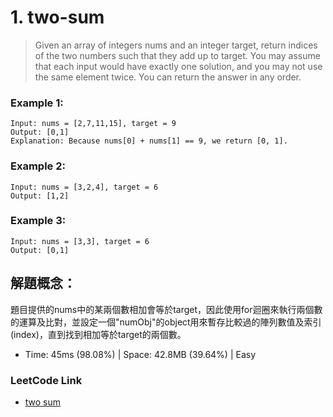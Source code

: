 # 1. two-sum

> Given an array of integers nums and an integer target, return indices of the two numbers such that they add up to target.
> You may assume that each input would have exactly one solution, and you may not use the same element twice.
> You can return the answer in any order.

### Example 1:
```
Input: nums = [2,7,11,15], target = 9
Output: [0,1]
Explanation: Because nums[0] + nums[1] == 9, we return [0, 1].
```

### Example 2:
```
Input: nums = [3,2,4], target = 6
Output: [1,2]
```

### Example 3:
```
Input: nums = [3,3], target = 6
Output: [0,1]
```


## 解題概念：
題目提供的nums中的某兩個數相加會等於target，因此使用for迴圈來執行兩個數的運算及比對，並設定一個"numObj"的object用來暫存比較過的陣列數值及索引(index)，直到找到相加等於target的兩個數。

- Time: 45ms (98.08%) | Space: 42.8MB (39.64%) | Easy

### LeetCode Link
- [two sum](https://leetcode.com/problems/two-sum)